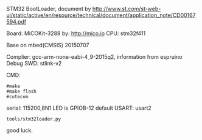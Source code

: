 STM32 BootLoader, document by http://www.st.com/st-web-ui/static/active/en/resource/technical/document/application_note/CD00167594.pdf
 

Board: MiCOKit-3288 by: http://mico.io
  CPU: stm32f411 

Base on mbed(CMSIS) 20150707

Complier: gcc-arm-none-eabi-4_9-2015q2, information from espruino
Debug SWD: stlink-v2

CMD:

```
#make
#make flash
#cutecom 
```

serial: 115200,8N1
LED is GPIOB-12
default USART: usart2


```
tools/stm32loader.py
```


 
good luck.

